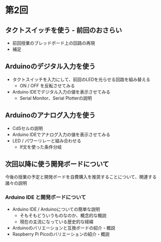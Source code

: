 # 第2回 

## タクトスイッチを使う - 前回のおさらい

- 前回授業のブレッドボード上の回路の再現
- 補足

## Arduinoのデジタル入力を使う

- タクトスイッチを入力にして、前回のLEDを光らせる回路を組み替える
  - ON / OFF を反転させてみる
- Arduino IDEでデジタル入力の値を表示させてみる
  - Serial Monitor、Serial Plotterの説明

## Arduinoのアナログ入力を使う

- CdSセルの説明
- Arduino IDEでアナログ入力の値を表示させてみる
- LED / パワーリレーと組み合わせる
  - If文を使った条件分岐

## 次回以降に使う開発ボードについて

今後の授業の予定と開発ボードを自費購入を推奨することについて、関連する諸々の説明

### Arduino IDE と開発ボードについて

- Arduino IDE / Arduinoについての簡単な説明
  - そもそもどういうものなのか、概念的な概説
  - 現在の主流になっている歴史的な経緯
- Arduinoのバリエーションと互換ボードの紹介・概説
- Raspberry Pi Picoのバリエーションの紹介・概説